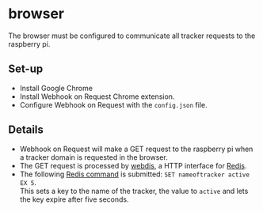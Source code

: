 # browser
The browser must be configured to communicate all tracker requests to the raspberry pi.

## Set-up
- Install Google Chrome
- Install Webhook on Request Chrome extension.
- Configure Webhook on Request with the `config.json` file.

## Details
- Webhook on Request will make a GET request to the raspberry pi when a tracker domain is requested in the browser.
- The GET request is processed by [webdis](https://github.com/nicolasff/webdis), a HTTP interface for [Redis](https://redis.io/).
- The following [Redis command](https://redis.io/commands/set/) is submitted: `SET nameoftracker active EX 5`.<br>This sets a key to the name of the tracker, the value to `active` and lets the key expire after five seconds.
